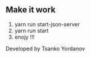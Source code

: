 
## Make it work 

1. yarn run start-json-server
2. yarn run start
3. enojy !!!

Developed by Tsanko Yordanov
